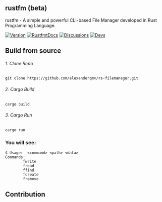## rustfm (beta)
rustfm - A simple and powerful CLI-based File Manager developed in Rust Programming Language.
 
[![Version](https://img.shields.io/badge/version-0.1.1@alpha-blue)]()
[![RustfmtDocs](https://img.shields.io/badge/rustfm-docs-red)]()
[![Discussions](https://img.shields.io/badge/discussions-goto-purple)]()
[![Devs](https://img.shields.io/badge/dev-QMVCorp.-orange)]()

## Build from source
###### 1. Clone Repo
```shell
git clone https://github.com/alexanderqmv/rs-filemanager.git
```
###### 2. Cargo Build
```shell
cargo build
```
###### 3. Cargo Run
```shell
cargo run
```


### You will see:
```shell
$ Usage:  <command> <path> <data>
Commands:
        fwrite
        fread
        ffind
        fcreate
        fremove

```
## Contribution
